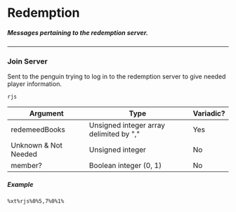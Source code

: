 # Redemption
##### Messages pertaining to the redemption server.
---
### Join Server
Sent to the penguin trying to log in to the redemption server to give needed player information. 

`rjs`

|Argument|Type|Variadic?
|---|---|---|
|redemeedBooks|Unsigned integer array delimited by ","|Yes|
|Unknown & Not Needed|Unsigned integer|No|
|member?|Boolean integer (0, 1)|No|

##### Example
`%xt%rjs%0%5,7%0%1%`
